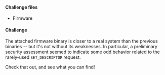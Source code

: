 #### Challenge files

* <i class="fab fa-usb"></i> Firmware

#### Challenge

The attached firmware binary is closer to a real system than the previous binaries -- but it's not without its weaknesses. In particular, a preliminary security assessment seemed to indicate some odd behavior related to the rarely-used `SET_DESCRIPTOR` request.

Check that out, and see what you can find!

